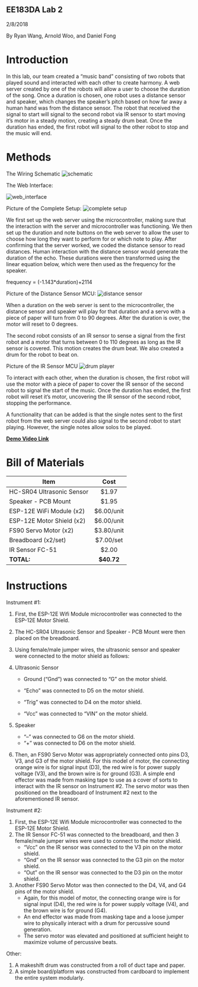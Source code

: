 ## EE183DA Lab 2
2/8/2018


By Ryan Wang, Arnold Woo, and Daniel Fong

# Introduction

In this lab, our team created a “music band” consisting of two robots that played sound and interacted with each other to create harmony. A web server created by one of the robots will allow a user to choose the duration of the song. Once a duration is chosen, one robot uses a distance sensor and speaker, which changes the speaker’s pitch based on how far away a human hand was from the distance sensor. The robot that received the signal to start will signal to the second robot via IR sensor to start moving it’s motor in a steady motion, creating a steady drum beat. Once the duration has ended, the first robot will signal to the other robot to stop and the music will end.


# Methods

The Wiring Schematic
![schematic](https://user-images.githubusercontent.com/36172219/35955709-f19cb0a8-0c45-11e8-80e0-d800c075a4f3.png)


The Web Interface:


![web_interface](https://user-images.githubusercontent.com/36172219/35955859-f0f85e62-0c46-11e8-8117-6e209004e597.png)


Picture of the Complete Setup:
![complete setup](https://user-images.githubusercontent.com/36172219/35955973-ad029960-0c47-11e8-866a-4b2d71944621.jpg)


We first set up the web server using the microcontroller, making sure that the interaction with the server and microcontroller was functioning. We then set up the duration and note buttons on the web server to allow the user to choose how long they want to perform for or which note to play. After confirming that the server worked, we coded the distance sensor to read distances. Human interaction with the distance sensor would generate the duration of the echo. These durations were then transformed using the linear equation below, which were then used as the frequency for the speaker.

frequency = (-1.143*duration)+2114


Picture of the Distance Sensor MCU:
![distance sensor](https://user-images.githubusercontent.com/36172219/35955974-ad1e2b76-0c47-11e8-9a70-e22d8a0e2edd.jpg)

When a duration on the web server is sent to the microcontroller, the distance sensor and speaker will play for that duration and a servo with a piece of paper will turn from 0 to 90 degrees. After the duration is over, the motor will reset to 0 degrees.


The second robot consists of an IR sensor to sense a signal from the first robot and a motor that turns between 0 to 110 degrees as long as the IR sensor is covered. This motion creates the drum beat. We also created a drum for the robot to beat on.


Picture of the IR Sensor MCU
![drum player](https://user-images.githubusercontent.com/36172219/35955975-ad3a9130-0c47-11e8-9244-651e28aa7c81.jpg)

To interact with each other, when the duration is chosen, the first robot will use the motor with a piece of paper to cover the IR sensor of the second robot to signal the start of the music. Once the duration has ended, the first robot will reset it’s motor, uncovering the IR sensor of the second robot, stopping the performance.

A functionality that can be added is that the single notes sent to the first robot from the web server could also signal to the second robot to start playing. However, the single notes allow solos to be played.


[**Demo Video Link**](https://youtu.be/P9-WKYurkpA)


# Bill of Materials
| Item     | Cost         |
|----------|:------------:|
|HC-SR04 Ultrasonic Sensor|$1.97|
|Speaker - PCB Mount|$1.95|
|ESP-12E WiFi Module (x2)|$6.00/unit|
|ESP-12E Motor Shield (x2)|$6.00/unit|
|FS90 Servo Motor (x2)|$3.80/unit|
|Breadboard (x2/set)|$7.00/set|
|IR Sensor FC-51|$2.00|
|**TOTAL:**|**$40.72**|

# Instructions
Instrument #1:


1. First, the ESP-12E Wifi Module microcontroller was connected to the ESP-12E Motor Shield.
2. The HC-SR04 Ultrasonic Sensor and Speaker - PCB Mount were then placed on the breadboard.
3. Using female/male jumper wires, the ultrasonic sensor and speaker were connected to the motor shield as follows:

4. Ultrasonic Sensor
    * Ground (“Gnd”) was connected to “G” on the motor shield.
    
    * “Echo” was connected to D5 on the motor shield.
   
    * “Trig” was connected to D4 on the motor shield.
    
    * “Vcc” was connected to “VIN” on the motor shield. 
    
5. Speaker
      
    * “–” was connected to G6 on the motor shield.
    * “+” was connected to D6 on the motor shield.
    
6. Then, an FS90 Servo Motor was appropriately connected onto pins D3, V3, and G3 of the motor shield. For this model of motor, the connecting orange wire is for signal input (D3), the red wire is for power supply voltage (V3), and the brown wire is for ground (G3). A simple end effector was made from masking tape to use as a cover of sorts to interact with the IR sensor on Instrument #2. The servo motor was then positioned on the breadboard of Instrument #2 next to the aforementioned IR sensor.


Instrument #2:
1. First, the ESP-12E Wifi Module microcontroller was connected to the ESP-12E Motor Shield.
2. The IR Sensor FC-51 was connected to the breadboard, and then 3 female/male jumper wires were used to connect to the motor shield.
    * “Vcc” on the IR sensor was connected to the V3 pin on the motor shield.
    * “Gnd” on the IR sensor was connected to the G3 pin on the motor shield.
    * “Out” on the IR sensor was connected to the D3 pin on the motor shield.
3. Another FS90 Servo Motor was then connected to the D4, V4, and G4 pins of the motor shield.
    * Again, for this model of motor, the connecting orange wire is for signal input (D4), the red wire is for power supply voltage (V4), and the brown wire is for ground (G4).
    * An end effector was made from masking tape and a loose jumper wire to physically interact with a drum for percussive sound generation.
    * The servo motor was elevated and positioned at sufficient height to maximize volume of percussive beats.


Other:
1. A makeshift drum was constructed from a roll of duct tape and paper.
2. A simple board/platform was constructed from cardboard to implement the entire system modularly.
